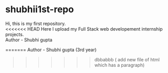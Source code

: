 # shubhii1st-repo

Hi, this is my first repository.
<br>
<<<<<<< HEAD
Here I upload my Full Stack web developement internship projects.
<br>
Author - Shubhi gupta

=======
Author - Shubhi gupta (3rd year)

> > > > > > > dbbabbb ( add new file of html which has a paragraph)
